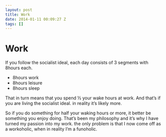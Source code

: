 ```yaml
---
layout: post
title: Work
date: 2014-01-11 00:09:27 Z
tags: []
---
```

# Work

If you follow the socialist ideal, each day consists of 3 segments with 8hours each.

*   8hours work
*   8hours leisure
*   8hours sleep

That in turn means that you spend ½ your wake hours at work. And that’s if you are living the socialist ideal. in reality it’s likely more.

So if you do something for half your waking hours or more, it better be something you enjoy doing. That’s been my philosophy and it’s why I have turned my passion into my work. the only problem is that I now come off as a workoholic, when in reality I’m a funoholic.

